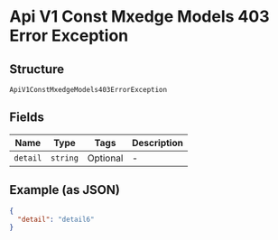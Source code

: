 
# Api V1 Const Mxedge Models 403 Error Exception

## Structure

`ApiV1ConstMxedgeModels403ErrorException`

## Fields

| Name | Type | Tags | Description |
|  --- | --- | --- | --- |
| `detail` | `string` | Optional | - |

## Example (as JSON)

```json
{
  "detail": "detail6"
}
```


